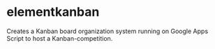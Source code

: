 # elementkanban
Creates a Kanban board organization system running on Google Apps Script to host a Kanban-competition. 
